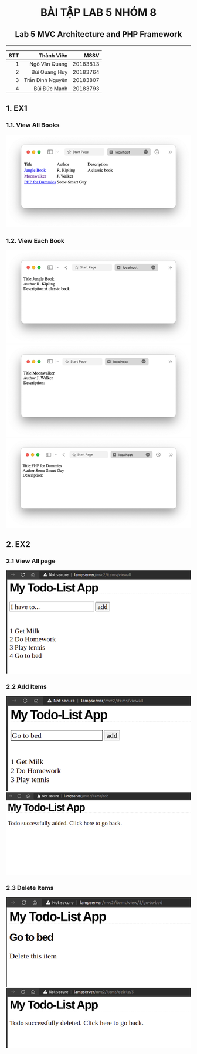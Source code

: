 <h1 style="text-align: center;">BÀI TẬP LAB 5 NHÓM 8</h1>

<h2 style="text-align: center;">Lab	5 MVC Architecture and PHP Framework</h2>
<hr>

| STT | Thành Viên       | MSSV     |
| ---:| ----------------:|---------:|
| 1   | Ngô Văn Quang    | 20183813 |
| 2   | Bùi Quang Huy    | 20183764 |
| 3   | Trần Đình Nguyên | 20183807 |
| 4   | Bùi Đức Mạnh     | 20183793 |

</hr>

## 1. EX1
### 1.1. View All Books
![Finger 1.1: View All Books](ex1/lab5-ex1-1.png)

### 1.2. View Each Book
![Finger 1.2: View Each Book](ex1/lab5-ex1-2.png)
![Finger 1.3: View Each Book](ex1/lab5-ex1-3.png)
![Finger 1.4: View Each Book](ex1/lab5-ex1-4.png)

## 2. EX2
### 2.1 View All page
![Finger 2.1: View all item](ex2/lab5-ex2_1.png)

### 2.2 Add Items
![Finger 2.2.1: Add Items](ex2/lab5-ex2_0.png)
![Finger 2.2.2: Add Items](ex2/lab5-ex2_2.png)

### 2.3 Delete Items
![Finger 2.3.1: Delete Items](ex2/lab5-ex2_3.png)
![Finger 2.3.2: Delete Items](ex2/lab5-ex2_4.png)
